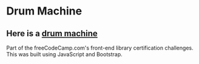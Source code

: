 # Drum Machine

## Here is a [drum machine](https://yubdis.github.io/drumMachine/) 

Part of the freeCodeCamp.com's front-end library certification challenges.
This was built using JavaScript and Bootstrap.